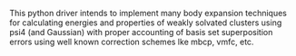 This python driver intends to implement many body
expansion techniques for calculating energies and properties
of weakly solvated clusters using psi4 (and Gaussian) with proper 
accounting of basis set superposition errors using well known
correction schemes lke mbcp, vmfc, etc. 
